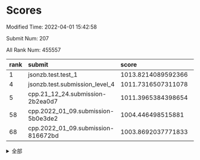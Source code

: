 # Scores

Modified Time: 2022-04-01 15:42:58

Submit Num: 207

All Rank Num: 455557

| rank |               submit               |       score        |       sigma        | pk_num |
| :--- | :--------------------------------- | :----------------- | :----------------- | :----- |
| 1    | jsonzb.test.test_1                 | 1013.8214089592366 | 0.8175508187657059 | 8799   |
| 4    | jsonzb.test.submission_level_4     | 1011.7316507311078 | 0.8031056152261287 | 8803   |
| 5    | cpp.21_12_24.submission-2b2ea0d7   | 1011.3965384398654 | 0.7751823851762334 | 8806   |
| 58   | cpp.2022_01_09.submission-5b0e3de2 | 1004.446498515881  | 0.7240129026034461 | 8804   |
| 68   | cpp.2022_01_09.submission-816672bd | 1003.8692037771833 | 0.7275405120828043 | 8806   |


<details>
<summary>全部</summary>

| rank |                 submit                 |       score        |       sigma        | pk_num |
| :--- | :------------------------------------- | :----------------- | :----------------- | :----- |
| 1    | jsonzb.test.test_1                     | 1013.8214089592366 | 0.8175508187657059 | 8799   |
| 2    | gobigger.level_3.submission_level_3_26 | 1012.0311296505838 | 0.8061329512327385 | 8804   |
| 3    | gobigger.level_3.submission_level_3_13 | 1011.9300366877727 | 0.7771958930782392 | 8802   |
| 4    | jsonzb.test.submission_level_4         | 1011.7316507311078 | 0.8031056152261287 | 8803   |
| 5    | cpp.21_12_24.submission-2b2ea0d7       | 1011.3965384398654 | 0.7751823851762334 | 8806   |
| 6    | gobigger.level_3.submission_level_3_39 | 1011.3423316185997 | 0.7601516118209279 | 8803   |
| 7    | gobigger.level_3.submission_level_3_0  | 1011.2645325487658 | 0.7756841213614275 | 8804   |
| 8    | gobigger.level_3.submission_level_3_23 | 1011.1025144072255 | 0.7598496002403263 | 8802   |
| 9    | gobigger.level_3.submission_level_3_11 | 1011.0678083153786 | 0.7785425746704678 | 8802   |
| 10   | gobigger.level_3.submission_level_3_38 | 1010.9332436629745 | 0.7478161141738798 | 8806   |
| 11   | gobigger.level_3.submission_level_3_16 | 1010.9001379056111 | 0.7778539974681882 | 8802   |
| 12   | gobigger.level_3.submission_level_3_36 | 1010.8859480150703 | 0.7841166542956133 | 8805   |
| 13   | gobigger.level_3.submission_level_3_41 | 1010.8063180400135 | 0.7783731771691553 | 8807   |
| 14   | gobigger.level_3.submission_level_3_48 | 1010.7954907715241 | 0.7517693604109665 | 8798   |
| 15   | gobigger.level_3.submission_level_3_1  | 1010.7936794596053 | 0.7921713507254659 | 8805   |
| 16   | gobigger.level_3.submission_level_3_35 | 1010.6163813942778 | 0.7459601908007514 | 8802   |
| 17   | gobigger.level_3.submission_level_3_47 | 1010.5819425457671 | 0.7707551416718464 | 8803   |
| 18   | gobigger.level_3.submission_level_3_9  | 1010.5754063579449 | 0.7429859248921028 | 8803   |
| 19   | gobigger.level_3.submission_level_3_20 | 1010.4088720509524 | 0.740519071458719  | 8805   |
| 20   | gobigger.level_3.submission_level_3_7  | 1010.3550742027364 | 0.7507438644223045 | 8806   |
| 21   | gobigger.level_3.submission_level_3_10 | 1010.3426654932848 | 0.7579921797799029 | 8808   |
| 22   | gobigger.level_3.submission_level_3_43 | 1010.2831920920464 | 0.7743937379362323 | 8805   |
| 23   | gobigger.level_3.submission_level_3_2  | 1010.2395249756837 | 0.7451693048889274 | 8803   |
| 24   | gobigger.level_3.submission_level_3_15 | 1010.2236071566319 | 0.7318923284817187 | 8805   |
| 25   | gobigger.level_3.submission_level_3_40 | 1010.1956427495858 | 0.7551455543449895 | 8804   |
| 26   | gobigger.level_3.submission_level_3_29 | 1010.1737649619193 | 0.750173342560313  | 8801   |
| 27   | gobigger.level_3.submission_level_3_6  | 1010.103852701167  | 0.7778636166483834 | 8804   |
| 28   | gobigger.level_3.submission_level_3_30 | 1010.052487222343  | 0.749199062040721  | 8806   |
| 29   | gobigger.level_3.submission_level_3_4  | 1010.0358544014408 | 0.7502105298358818 | 8803   |
| 30   | gobigger.level_3.submission_level_3_12 | 1009.9796524752281 | 0.7548435002835238 | 8802   |
| 31   | gobigger.level_3.submission_level_3_37 | 1009.8894030772638 | 0.7591789201088154 | 8805   |
| 32   | gobigger.level_3.submission_level_3_32 | 1009.8755629416771 | 0.7510161804705899 | 8805   |
| 33   | gobigger.level_3.submission_level_3_28 | 1009.8751923416601 | 0.7512558578365203 | 8807   |
| 34   | gobigger.level_3.submission_level_3_5  | 1009.839422435228  | 0.7711738741055484 | 8805   |
| 35   | gobigger.level_3.submission_level_3_25 | 1009.7596306212781 | 0.759769104129979  | 8806   |
| 36   | gobigger.level_3.submission_level_3_14 | 1009.7457888237177 | 0.7377781887096516 | 8799   |
| 37   | gobigger.level_3.submission_level_3_3  | 1009.7374904844987 | 0.7701981026196697 | 8805   |
| 38   | gobigger.level_3.submission_level_3_18 | 1009.6974176520818 | 0.7669617425380577 | 8804   |
| 39   | gobigger.level_3.submission_level_3_45 | 1009.6466975183898 | 0.7430502581425655 | 8801   |
| 40   | gobigger.level_3.submission_level_3_21 | 1009.5804880408945 | 0.7397654955954632 | 8801   |
| 41   | gobigger.level_3.submission_level_3_27 | 1009.5493413185661 | 0.7484658045280144 | 8801   |
| 42   | gobigger.level_3.submission_level_3_8  | 1009.547598065291  | 0.7513862236928359 | 8803   |
| 43   | gobigger.level_3.submission_level_3_24 | 1009.4566906633876 | 0.7438155403779828 | 8804   |
| 44   | gobigger.level_3.submission_level_3_46 | 1009.4246160568779 | 0.7499258746051157 | 8802   |
| 45   | gobigger.level_3.submission_level_3_19 | 1009.4224506565785 | 0.7403115426277883 | 8812   |
| 46   | gobigger.level_3.submission_level_3_22 | 1009.2027553340791 | 0.7380291870142276 | 8808   |
| 47   | gobigger.level_3.submission_level_3_31 | 1009.2013373947291 | 0.7594410410811814 | 8806   |
| 48   | gobigger.level_3.submission_level_3_44 | 1009.1736611995601 | 0.7435666651358674 | 8803   |
| 49   | gobigger.level_3.submission_level_3_17 | 1008.8421713039866 | 0.7514581817563012 | 8800   |
| 50   | gobigger.level_3.submission_level_3_33 | 1008.7626547239402 | 0.7559295595769335 | 8799   |
| 51   | gobigger.level_3.submission_level_3_34 | 1008.5831678494851 | 0.7294764955567011 | 8805   |
| 52   | gobigger.level_3.submission_level_3_49 | 1008.4296350584905 | 0.7438261093851078 | 8801   |
| 53   | gobigger.level_3.submission_level_3_42 | 1007.748474674397  | 0.7446727370124021 | 8804   |
| 54   | gobigger.level_1.submission_level_1_32 | 1005.13926315323   | 0.7299559867841153 | 8799   |
| 55   | gobigger.level_1.submission_level_1_34 | 1005.1220103059001 | 0.714185626331202  | 8802   |
| 56   | gobigger.level_1.submission_level_1_36 | 1004.6405723550126 | 0.7125960215821017 | 8797   |
| 57   | gobigger.level_1.submission_level_1_41 | 1004.498893473805  | 0.7134445073860212 | 8796   |
| 58   | cpp.2022_01_09.submission-5b0e3de2     | 1004.446498515881  | 0.7240129026034461 | 8804   |
| 59   | gobigger.level_1.submission_level_1_43 | 1004.3095107361386 | 0.7152703170088524 | 8807   |
| 60   | gobigger.level_1.submission_level_1_47 | 1004.3046539577512 | 0.7430500839058731 | 8805   |
| 61   | gobigger.level_1.submission_level_1_0  | 1004.1759833236333 | 0.714007383440509  | 8806   |
| 62   | gobigger.level_1.submission_level_1_24 | 1004.1412354206469 | 0.7285041011681245 | 8806   |
| 63   | gobigger.level_1.submission_level_1_35 | 1004.1115436220874 | 0.7135640426313702 | 8806   |
| 64   | gobigger.level_1.submission_level_1_2  | 1003.9912676954293 | 0.7211570741771217 | 8802   |
| 65   | gobigger.level_1.submission_level_1_7  | 1003.9359190504249 | 0.7226200104148109 | 8803   |
| 66   | gobigger.level_1.submission_level_1_25 | 1003.8922717489386 | 0.720822143685765  | 8802   |
| 67   | gobigger.level_1.submission_level_1_8  | 1003.8822478404043 | 0.7301071831611544 | 8804   |
| 68   | cpp.2022_01_09.submission-816672bd     | 1003.8692037771833 | 0.7275405120828043 | 8806   |
| 69   | gobigger.level_1.submission_level_1_38 | 1003.8667463564643 | 0.7135431274789742 | 8806   |
| 70   | gobigger.level_1.submission_level_1_21 | 1003.8540473505138 | 0.7291443273430681 | 8807   |
| 71   | gobigger.level_1.submission_level_1_1  | 1003.8503888956305 | 0.7328513446849173 | 8806   |
| 72   | gobigger.level_1.submission_level_1_42 | 1003.8254895257007 | 0.719114293960633  | 8808   |
| 73   | gobigger.level_1.submission_level_1_14 | 1003.7566181288261 | 0.7165309520119947 | 8800   |
| 74   | gobigger.level_1.submission_level_1_13 | 1003.6769170156766 | 0.719674412384765  | 8800   |
| 75   | gobigger.level_1.submission_level_1_28 | 1003.5827360433602 | 0.7208779392320913 | 8805   |
| 76   | gobigger.level_1.submission_level_1_31 | 1003.5737181689566 | 0.7108940561441417 | 8801   |
| 77   | gobigger.level_1.submission_level_1_22 | 1003.5416436700825 | 0.7199503762303475 | 8802   |
| 78   | gobigger.level_1.submission_level_1_44 | 1003.5272372246417 | 0.7153503228306327 | 8801   |
| 79   | gobigger.level_1.submission_level_1_27 | 1003.5218235090733 | 0.7180200932618027 | 8802   |
| 80   | gobigger.level_1.submission_level_1_20 | 1003.4937611697484 | 0.7085985153656175 | 8802   |
| 81   | gobigger.level_1.submission_level_1_16 | 1003.3720519684189 | 0.709068975959286  | 8803   |
| 82   | gobigger.level_1.submission_level_1_49 | 1003.3510000329551 | 0.7203011732289967 | 8801   |
| 83   | gobigger.level_1.submission_level_1_46 | 1003.3441186575633 | 0.7126735813792224 | 8803   |
| 84   | gobigger.level_1.submission_level_1_30 | 1003.3085703460454 | 0.7144607449702568 | 8803   |
| 85   | gobigger.level_1.submission_level_1_15 | 1003.2654859287603 | 0.7035796043733981 | 8799   |
| 86   | gobigger.level_1.submission_level_1_26 | 1003.1922025839443 | 0.7175497973087819 | 8806   |
| 87   | gobigger.level_1.submission_level_1_17 | 1003.1892413802498 | 0.7115827688424574 | 8803   |
| 88   | gobigger.level_1.submission_level_1_23 | 1003.1399194443118 | 0.710398661689159  | 8801   |
| 89   | gobigger.level_1.submission_level_1_40 | 1003.1367282734656 | 0.718351970640662  | 8808   |
| 90   | gobigger.level_1.submission_level_1_29 | 1003.1277086429833 | 0.7109283587938325 | 8808   |
| 91   | gobigger.level_1.submission_level_1_3  | 1003.0931245694512 | 0.7197745184412442 | 8802   |
| 92   | gobigger.level_1.submission_level_1_37 | 1003.0813044762032 | 0.7299737061569179 | 8802   |
| 93   | gobigger.level_1.submission_level_1_9  | 1003.0162963009024 | 0.7067482882987232 | 8799   |
| 94   | gobigger.level_1.submission_level_1_6  | 1003.0049937536558 | 0.7154846314312564 | 8802   |
| 95   | gobigger.level_1.submission_level_1_4  | 1002.9903638572249 | 0.7024939652439437 | 8802   |
| 96   | gobigger.level_1.submission_level_1_5  | 1002.9850638794462 | 0.7177494515259726 | 8803   |
| 97   | gobigger.level_1.submission_level_1_18 | 1002.9428102761099 | 0.7098045147100698 | 8805   |
| 98   | gobigger.level_1.submission_level_1_10 | 1002.8312985048254 | 0.7097012037007092 | 8803   |
| 99   | gobigger.level_1.submission_level_1_33 | 1002.7817551903108 | 0.7230451700317546 | 8804   |
| 100  | gobigger.level_1.submission_level_1_48 | 1002.692197258783  | 0.6981164907979991 | 8799   |
| 101  | gobigger.level_1.submission_level_1_45 | 1002.6123313002787 | 0.7059608139358858 | 8806   |
| 102  | gobigger.level_1.submission_level_1_12 | 1002.2841724304603 | 0.7224303676366058 | 8810   |
| 103  | gobigger.level_1.submission_level_1_39 | 1001.9596678084501 | 0.7145461543311652 | 8800   |
| 104  | gobigger.level_1.submission_level_1_19 | 1001.7947118069814 | 0.7124717311779772 | 8802   |
| 105  | gobigger.level_1.submission_level_1_11 | 1001.7047257653712 | 0.7225463083130075 | 8801   |
| 106  | gobigger.random.submission_random_7    | 997.3979950625901  | 0.7117899961389166 | 8802   |
| 107  | gobigger.random.submission_random_48   | 997.2397093113717  | 0.7121421807232661 | 8807   |
| 108  | gobigger.random.submission_random_25   | 996.9006613428973  | 0.7248016077578574 | 8806   |
| 109  | gobigger.random.submission_random_32   | 996.7614488148585  | 0.717955042584225  | 8805   |
| 110  | gobigger.random.submission_random_47   | 996.7200271570551  | 0.706404245495701  | 8807   |
| 111  | gobigger.random.submission_random_31   | 996.6914061584939  | 0.7200295892278806 | 8803   |
| 112  | gobigger.random.submission_random_39   | 996.5726052111306  | 0.7171278103378781 | 8808   |
| 113  | gobigger.random.submission_random_22   | 996.5493549473804  | 0.7079336910484648 | 8802   |
| 114  | gobigger.random.submission_random_13   | 996.4454923317151  | 0.7110046672239922 | 8801   |
| 115  | gobigger.random.submission_random_17   | 996.4243156121239  | 0.703436187699404  | 8797   |
| 116  | gobigger.random.submission_random_6    | 996.359603488566   | 0.7076931797991592 | 8803   |
| 117  | gobigger.random.submission_random_19   | 996.3393264170281  | 0.7085970644132006 | 8804   |
| 118  | gobigger.random.submission_random_27   | 996.338751744671   | 0.7123551401423942 | 8799   |
| 119  | gobigger.random.submission_random_35   | 996.3271563969306  | 0.7093952056787737 | 8804   |
| 120  | gobigger.random.submission_random_9    | 996.1858124118194  | 0.7117508600627369 | 8800   |
| 121  | gobigger.random.submission_random_16   | 996.1787144700437  | 0.7103250453519661 | 8808   |
| 122  | gobigger.random.submission_random_12   | 996.1674671731987  | 0.7060871256923557 | 8802   |
| 123  | gobigger.random.submission_random_29   | 996.1372686509789  | 0.7178342925450004 | 8803   |
| 124  | gobigger.random.submission_random_0    | 996.1231191247855  | 0.7139429611655622 | 8804   |
| 125  | gobigger.random.submission_random_40   | 996.0670865724803  | 0.7300179122776294 | 8808   |
| 126  | gobigger.random.submission_random_10   | 996.0486711499175  | 0.725414646828028  | 8801   |
| 127  | gobigger.random.submission_random_1    | 995.9645029036434  | 0.7109189573299427 | 8804   |
| 128  | gobigger.random.submission_random_43   | 995.9449414493138  | 0.709595131435885  | 8801   |
| 129  | gobigger.random.submission_random_38   | 995.8848438769459  | 0.7046057322543252 | 8798   |
| 130  | gobigger.random.submission_random_2    | 995.8756842843125  | 0.7136454386902199 | 8802   |
| 131  | gobigger.random.submission_random_46   | 995.8680462274122  | 0.7112398432332117 | 8799   |
| 132  | gobigger.random.submission_random_26   | 995.8581073008208  | 0.6889582893733182 | 8802   |
| 133  | gobigger.random.submission_random_49   | 995.8486333334084  | 0.6989314357975641 | 8804   |
| 134  | gobigger.random.submission_random_4    | 995.8378921845682  | 0.692429692979602  | 8799   |
| 135  | gobigger.random.submission_random_45   | 995.8372616891552  | 0.7140821913599961 | 8803   |
| 136  | gobigger.random.submission_random_30   | 995.8307290454036  | 0.7262642603803414 | 8803   |
| 137  | gobigger.random.submission_random_5    | 995.7654639999457  | 0.7279910139887567 | 8805   |
| 138  | gobigger.random.submission_random_15   | 995.7611289627547  | 0.7007627965460685 | 8798   |
| 139  | gobigger.random.submission_random_44   | 995.7605688722128  | 0.7208237600144984 | 8806   |
| 140  | gobigger.random.submission_random_23   | 995.7566738113007  | 0.7155216822154669 | 8801   |
| 141  | gobigger.random.submission_random_37   | 995.7414362224226  | 0.7155416738951806 | 8801   |
| 142  | gobigger.random.submission_random_21   | 995.653155855092   | 0.7136812287169326 | 8803   |
| 143  | gobigger.random.submission_random_36   | 995.6507387593848  | 0.7091498822082527 | 8802   |
| 144  | gobigger.random.submission_random_18   | 995.5631763203504  | 0.7099160307893817 | 8800   |
| 145  | gobigger.random.submission_random_42   | 995.5103231977034  | 0.7126267204454122 | 8800   |
| 146  | gobigger.random.submission_random_11   | 995.5078720706547  | 0.7000083180905721 | 8807   |
| 147  | gobigger.random.submission_random_28   | 995.4571448678205  | 0.7213762314590055 | 8802   |
| 148  | gobigger.random.submission_random_34   | 995.4007545459131  | 0.7218081259600143 | 8803   |
| 149  | gobigger.random.submission_random_8    | 995.3177606213643  | 0.7215601310435821 | 8802   |
| 150  | gobigger.random.submission_random_24   | 995.3085672183333  | 0.7202095833410208 | 8800   |
| 151  | gobigger.random.submission_random_20   | 995.2957410386468  | 0.7115083789619249 | 8805   |
| 152  | gobigger.random.submission_random_33   | 995.2925059779267  | 0.7039500244231714 | 8801   |
| 153  | gobigger.random.submission_random_3    | 995.1690756447953  | 0.70163184042874   | 8807   |
| 154  | gobigger.random.submission_random_41   | 995.1411426322246  | 0.7123390680892673 | 8800   |
| 155  | gobigger.level_2.submission_level_2_6  | 994.8696844269126  | 0.7355340635757143 | 8799   |
| 156  | gobigger.random.submission_random_14   | 994.7938296020211  | 0.7082424860334893 | 8805   |
| 157  | gobigger.level_2.submission_level_2_48 | 993.9695985069674  | 0.7208117356177242 | 8802   |
| 158  | gobigger.level_2.submission_level_2_33 | 993.336207394499   | 0.7532089095246122 | 8803   |
| 159  | gobigger.level_2.submission_level_2_47 | 993.2419452621643  | 0.7432049329937327 | 8806   |
| 160  | gobigger.level_2.submission_level_2_20 | 993.1892688737992  | 0.724026182106882  | 8793   |
| 161  | gobigger.level_2.submission_level_2_35 | 993.179562317871   | 0.7454711974235638 | 8799   |
| 162  | gobigger.level_2.submission_level_2_44 | 993.135313516739   | 0.7330809094668516 | 8806   |
| 163  | gobigger.level_2.submission_level_2_14 | 993.108749133833   | 0.7446357466989973 | 8804   |
| 164  | gobigger.level_2.submission_level_2_39 | 993.0518477623942  | 0.7336034205658435 | 8795   |
| 165  | gobigger.level_2.submission_level_2_31 | 992.9628853477292  | 0.7301040930695067 | 8805   |
| 166  | gobigger.level_2.submission_level_2_42 | 992.6841434963283  | 0.7375199170806322 | 8805   |
| 167  | gobigger.level_2.submission_level_2_32 | 992.6157029711328  | 0.7573799703477159 | 8800   |
| 168  | gobigger.level_2.submission_level_2_25 | 992.612687405769   | 0.7514274998192565 | 8804   |
| 169  | gobigger.level_2.submission_level_2_8  | 992.6037965315279  | 0.7426666238334659 | 8804   |
| 170  | gobigger.level_2.submission_level_2_34 | 992.5544535712711  | 0.7373849274826503 | 8802   |
| 171  | gobigger.level_2.submission_level_2_24 | 992.522515541591   | 0.7374338321722211 | 8806   |
| 172  | gobigger.level_2.submission_level_2_3  | 992.5131494265165  | 0.7335428323841575 | 8805   |
| 173  | gobigger.level_2.submission_level_2_29 | 992.5023676521446  | 0.7446520689212852 | 8804   |
| 174  | gobigger.level_2.submission_level_2_41 | 992.3352080839487  | 0.7437238636450285 | 8801   |
| 175  | gobigger.level_2.submission_level_2_46 | 992.2733981996793  | 0.7509099747414513 | 8801   |
| 176  | gobigger.level_2.submission_level_2_40 | 992.245507913998   | 0.7272308960363112 | 8803   |
| 177  | gobigger.level_2.submission_level_2_7  | 992.2422593417652  | 0.7312154464732366 | 8806   |
| 178  | gobigger.level_2.submission_level_2_43 | 992.2222073008081  | 0.7474485132586935 | 8798   |
| 179  | gobigger.level_2.submission_level_2_27 | 992.0428204213866  | 0.7454319553728935 | 8805   |
| 180  | gobigger.level_2.submission_level_2_21 | 992.0116238591759  | 0.739488290023227  | 8801   |
| 181  | gobigger.level_2.submission_level_2_38 | 991.9896541126398  | 0.7318570238045615 | 8804   |
| 182  | gobigger.level_2.submission_level_2_2  | 991.9803306740538  | 0.7331254337130811 | 8805   |
| 183  | gobigger.level_2.submission_level_2_36 | 991.946212990952   | 0.7395249437043858 | 8800   |
| 184  | gobigger.level_2.submission_level_2_23 | 991.9383943386896  | 0.7492629997973974 | 8805   |
| 185  | gobigger.level_2.submission_level_2_4  | 991.936861821558   | 0.7608863580779406 | 8803   |
| 186  | gobigger.level_2.submission_level_2_13 | 991.8388625653275  | 0.7457446773632453 | 8802   |
| 187  | gobigger.level_2.submission_level_2_30 | 991.8165967193926  | 0.7556857556491857 | 8806   |
| 188  | gobigger.level_2.submission_level_2_22 | 991.8144158051626  | 0.7417263510720155 | 8806   |
| 189  | gobigger.level_2.submission_level_2_37 | 991.8115867385479  | 0.7519243068911229 | 8802   |
| 190  | gobigger.level_2.submission_level_2_10 | 991.652585722008   | 0.7567089752473625 | 8803   |
| 191  | gobigger.level_2.submission_level_2_18 | 991.6509036230793  | 0.7381892867241017 | 8806   |
| 192  | gobigger.level_2.submission_level_2_16 | 991.622519685652   | 0.7427333919316152 | 8806   |
| 193  | gobigger.level_2.submission_level_2_45 | 991.4445002926693  | 0.760026779727102  | 8805   |
| 194  | gobigger.level_2.submission_level_2_19 | 991.3826607163693  | 0.7688942272628996 | 8801   |
| 195  | gobigger.level_2.submission_level_2_15 | 991.3635185720303  | 0.7497803385016634 | 8804   |
| 196  | gobigger.level_2.submission_level_2_17 | 991.195668969338   | 0.7400726632366176 | 8802   |
| 197  | gobigger.level_2.submission_level_2_11 | 991.0789033853567  | 0.7578502891081437 | 8802   |
| 198  | gobigger.level_2.submission_level_2_26 | 990.878676468868   | 0.7581417432272022 | 8802   |
| 199  | gobigger.level_2.submission_level_2_5  | 990.8620324504982  | 0.751757525848253  | 8800   |
| 200  | gobigger.level_2.submission_level_2_1  | 990.8612517789147  | 0.7610384580969648 | 8801   |
| 201  | gobigger.level_2.submission_level_2_12 | 990.7594134583857  | 0.7807417726907003 | 8799   |
| 202  | gobigger.level_2.submission_level_2_28 | 990.7464617950358  | 0.7571256051350699 | 8798   |
| 203  | gobigger.level_2.submission_level_2_9  | 990.1940619077882  | 0.7559900099245722 | 8807   |
| 204  | gobigger.level_2.submission_level_2_0  | 989.4070125645678  | 0.7814025439630959 | 8802   |
| 205  | gobigger.level_2.submission_level_2_49 | 988.822981365164   | 0.8024102501944914 | 8804   |
| 206  | gobigger.none.submission_none_0        | 976.3196448367664  | 1.3986110375026723 | 8801   |
| 207  | gobigger.none.submission_none_1        | 974.7042220709792  | 1.6693899116913784 | 8807   |

</details>